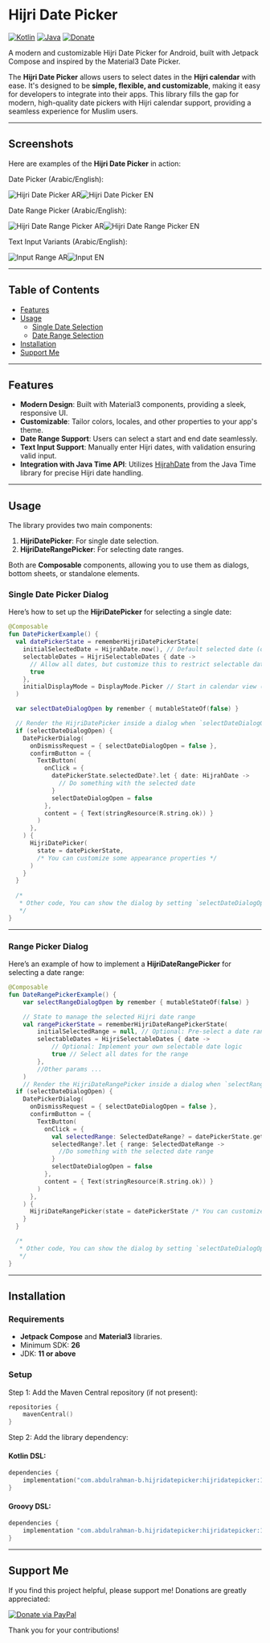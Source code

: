 # Hijri Date Picker

[![Kotlin](https://img.shields.io/badge/Kotlin-2.1.0-purple.svg?logo=kotlin)]()
[![Java](https://img.shields.io/badge/Java-11-orange.svg?logo=java)]()
[![Donate](https://img.shields.io/badge/Donate-PayPal-blue.svg?logo=paypal)](https://www.paypal.com/paypalme/AbdulrahmanBahamel)

A modern and customizable Hijri Date Picker for Android, built with Jetpack Compose and inspired by the Material3 Date Picker.

The **Hijri Date Picker** allows users to select dates in the **Hijri calendar** with ease. It's designed to be **simple, flexible, and customizable**, making it easy for developers to integrate into their apps. This library fills the gap for modern, high-quality date pickers with Hijri calendar support, providing a seamless experience for Muslim users.

---

## Screenshots

Here are examples of the **Hijri Date Picker** in action:

Date Picker (Arabic/English):

![Hijri Date Picker AR](screenshots/hijridatepicker-picker-ar.jpg)![Hijri Date Picker EN](screenshots/hijridatepicker-picker-en.jpg)

Date Range Picker (Arabic/English):

![Hijri Date Range Picker AR](screenshots/hijridatepicker-rangepicker-ar.jpg)![Hijri Date Range Picker EN](screenshots/hijridatepicker-rangepicker-en.jpg)

Text Input Variants (Arabic/English):

![Input Range AR](screenshots/hijridatepicker-rangeinput-ar.jpg)![Input EN](screenshots/hijridatepicker-input-en.jpg)

---

## Table of Contents

- [Features](#features)
- [Usage](#usage)
  - [Single Date Selection](#single-date-picker-dialog)
  - [Date Range Selection](#range-picker-dialog)
- [Installation](#installation)
- [Support Me](#support-me)

---

## Features

- **Modern Design**: Built with Material3 components, providing a sleek, responsive UI.
- **Customizable**: Tailor colors, locales, and other properties to your app's theme.
- **Date Range Support**: Users can select a start and end date seamlessly.
- **Text Input Support**: Manually enter Hijri dates, with validation ensuring valid input.
- **Integration with Java Time API**: Utilizes [HijrahDate](https://docs.oracle.com/en/java/javase/11/docs/api/java.base/java/time/chrono/HijrahDate.html) from the Java Time library for precise Hijri date handling.

---

## Usage

The library provides two main components:

1. **HijriDatePicker**: For single date selection.
2. **HijriDateRangePicker**: For selecting date ranges.

Both are **Composable** components, allowing you to use them as dialogs, bottom sheets, or standalone elements.

### Single Date Picker Dialog

Here’s how to set up the **HijriDatePicker** for selecting a single date:

```kotlin
@Composable
fun DatePickerExample() {
  val datePickerState = rememberHijriDatePickerState(
    initialSelectedDate = HijrahDate.now(), // Default selected date (optional)
    selectableDates = HijriSelectableDates { date ->
      // Allow all dates, but customize this to restrict selectable dates
      true
    },
    initialDisplayMode = DisplayMode.Picker // Start in calendar view (default is Picker)
  )

  var selectDateDialogOpen by remember { mutableStateOf(false) }

  // Render the HijriDatePicker inside a dialog when `selectDateDialogOpen` is true
  if (selectDateDialogOpen) {
    DatePickerDialog(
      onDismissRequest = { selectDateDialogOpen = false },
      confirmButton = {
        TextButton(
          onClick = {
            datePickerState.selectedDate?.let { date: HijrahDate ->
              // Do something with the selected date
            }
            selectDateDialogOpen = false
          },
          content = { Text(stringResource(R.string.ok)) }
        )
      },
    ) {
      HijriDatePicker(
        state = datePickerState,
        /* You can customize some appearance properties */
      )
    }
  }
  
  /*
   * Other code, You can show the dialog by setting `selectDateDialogOpen` to true on a button click or any other event
   */
}
```

---

### Range Picker Dialog

Here’s an example of how to implement a **HijriDateRangePicker** for selecting a date range:

```kotlin
@Composable
fun DateRangePickerExample() {
    var selectRangeDialogOpen by remember { mutableStateOf(false) }

    // State to manage the selected Hijri date range
    val rangePickerState = rememberHijriDateRangePickerState(
        initialSelectedRange = null, // Optional: Pre-select a date range
        selectableDates = HijriSelectableDates { date ->
            // Optional: Implement your own selectable date logic
            true // Select all dates for the range
        },
        //Other params ...
    )
    // Render the HijriDateRangePicker inside a dialog when `selectRangeDialogOpen` is true
  if (selectDateDialogOpen) {
    DatePickerDialog(
      onDismissRequest = { selectDateDialogOpen = false },
      confirmButton = {
        TextButton(
          onClick = {
            val selectedRange: SelectedDateRange? = datePickerState.getSelectedDateRange()
            selectedRange?.let { range: SelectedDateRange ->
              //Do something with the selected date range
            }
            selectDateDialogOpen = false
          },
          content = { Text(stringResource(R.string.ok)) }
        )
      },
    ) {
      HijriDateRangePicker(state = datePickerState /* You can customize some appearance properties */)
    }
  }

  /*
   * Other code, You can show the dialog by setting `selectDateDialogOpen` to true on a button click or any other event
   */
}
```

---

## Installation

### Requirements

- **Jetpack Compose** and **Material3** libraries.
- Minimum SDK: **26**
- JDK: **11 or above**

### Setup

Step 1: Add the Maven Central repository (if not present):

```kotlin
repositories {
    mavenCentral()
}
```

Step 2: Add the library dependency:

#### Kotlin DSL:

```kotlin
dependencies {
    implementation("com.abdulrahman-b.hijridatepicker:hijridatepicker:1.0.2")
}
```

#### Groovy DSL:

```groovy
dependencies {
    implementation "com.abdulrahman-b.hijridatepicker:hijridatepicker:1.0.2"
}
```

---

## Support Me

If you find this project helpful, please support me! Donations are greatly appreciated:

[![Donate via PayPal](https://img.shields.io/badge/Donate-PayPal-blue.svg?logo=paypal)](https://www.paypal.com/paypalme/AbdulrahmanBahamel)

Thank you for your contributions!